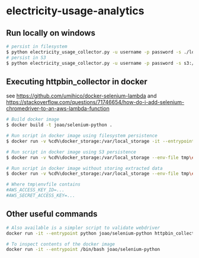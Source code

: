 # electricity-usage-analytics

## Run locally on windows
```bash
# persist in filesystem
$ python electricity_usage_collector.py -u username -p password -s ./local_storage
# persist in S3
$ python electricity_usage_collector.py -u username -p password -s s3://jdvhome-dev-data/raw-landing/energia/usage-timeseries
```

## Executing httpbin_collector in docker
see https://github.com/umihico/docker-selenium-lambda and https://stackoverflow.com/questions/71746654/how-do-i-add-selenium-chromedriver-to-an-aws-lambda-function

```bash
# Build docker image 
$ docker build -t joao/selenium-python .
```

```bash
# Run script in docker image using filesystem persistence
$ docker run -v %cd%\docker_storage:/var/local_storage -it --entrypoint python joao/selenium-python electricity_usage_collector.py -u username -p password -s /var/local_storage

# Run script in docker image using S3 persistence
$ docker run -v %cd%\docker_storage:/var/local_storage --env-file tmp\env_file -it --entrypoint python joao/selenium-python electricity_usage_collector.py -u username -p password -s s3://jdvhome-dev-data/raw-landing/energia/usage-timeseries

# Run script in docker image without storing extracted data
$ docker run -v %cd%\docker_storage:/var/local_storage --env-file tmp\env_file -it --entrypoint python joao/selenium-python electricity_usage_collector.py -u username -p password --dry-run

# Where tmp\envfile contains
#AWS_ACCESS_KEY_ID=...
#AWS_SECRET_ACCESS_KEY=...
```

## Other useful commands
```bash
# Also available is a simpler script to validate webdriver
docker run -it --entrypoint python joao/selenium-python httpbin_collector.py

# To inspect contents of the docker image
docker run -it --entrypoint /bin/bash joao/selenium-python
```
